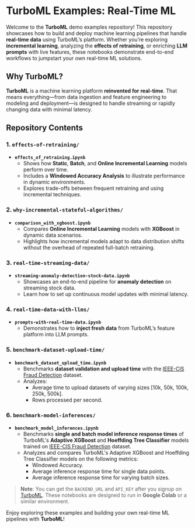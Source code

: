 # TurboML Examples: Real-Time ML

Welcome to the **TurboML** demo examples repository! This repository showcases how to build and deploy machine learning pipelines that handle **real-time data** using TurboML’s platform. Whether you’re exploring **incremental learning**, analyzing the **effects of retraining**, or enriching **LLM prompts** with live features, these notebooks demonstrate end-to-end workflows to jumpstart your own real-time ML solutions.

## Why TurboML?

**TurboML** is a machine learning platform **reinvented for real-time**. That means everything—from data ingestion and feature engineering to modeling and deployment—is designed to handle streaming or rapidly changing data with minimal latency. 

## Repository Contents

### 1. `effects-of-retraining/`
- **`effects_of_retraining.ipynb`**  
  - Shows how **Static**, **Batch**, and **Online Incremental Learning** models perform over time.  
  - Includes a **Windowed Accuracy Analysis** to illustrate performance in dynamic environments.  
  - Explores trade-offs between frequent retraining and using incremental techniques.

### 2. `why-incremental-stateful-algorithms/`
- **`comparison_with_xgboost.ipynb`**  
  - Compares **Online Incremental Learning** models with **XGBoost** in dynamic data scenarios.  
  - Highlights how incremental models adapt to data distribution shifts without the overhead of repeated full-batch retraining.

### 3. `real-time-streaming-data/`
- **`streaming-anomaly-detection-stock-data.ipynb`**  
  - Showcases an end-to-end pipeline for **anomaly detection** on streaming stock data.   
  - Learn how to set up continuous model updates with minimal latency.

### 4. `real-time-data-with-llms/`
- **`prompts-with-real-time-data.ipynb`**  
  - Demonstrates how to **inject fresh data** from TurboML’s feature platform into LLM prompts.

### 5. `benchmark-dataset-upload-time/`
- **`benchmark_dataset_upload_time.ipynb`**  
  - Benchmarks **dataset validation and upload time** with the [IEEE-CIS Fraud Detection](https://www.kaggle.com/c/ieee-fraud-detection/data) dataset.
  - Analyzes:
    - Average time to upload datasets of varying sizes [10k, 50k, 100k, 250k, 500k].
    - Rows processed per second.

### 6. `benchmark-model-inferences/`
- **`benchmark_model_inferences.ipynb`**  
  - Benchmarks **single and batch model inference response times** of TurboML's **Adaptive XGBoost** and **Hoeffding Tree Classifier** models trained on [IEEE-CIS Fraud Detection](https://www.kaggle.com/c/ieee-fraud-detection/data) dataset.
  - Analyzes and compares TurboML's Adaptive XGBoost and Hoeffding Tree Classifier models on the following metrics:
    - Windowed Accuracy.
    - Average inference response time for single data points.
    - Average inference response time for varying batch sizes.

> **Note**: You can get the `BACKEND_URL` and `API_KEY` after you signup on [TurboML](https://turboml.com/). These notebooks are designed to run in **Google Colab** or a similar environment. 

Enjoy exploring these examples and building your own real-time ML pipelines with **TurboML**!  
